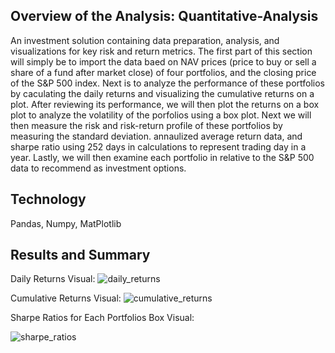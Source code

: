 ## Overview of the Analysis: Quantitative-Analysis
An investment solution containing data preparation, analysis, and visualizations for key risk and return metrics. The first part of this section will simply be to import the data baed on NAV prices (price to buy or sell a share of a fund after market close) of four portfolios, and the closing price of the S&P 500 index. Next is to analyze the performance of these portfolios by caculating the daily returns and visualizing the cumulative returns on a plot. After reviewing its performance, we will then plot the returns on a box plot to analyze the volatility of the porfolios using a box plot. Next we will then measure the risk and risk-return profile of these portfolios by measuring the standard deviation. annaulized average return data, and sharpe ratio using 252 days in calculations to represent trading day in a year. Lastly, we will then examine each portfolio in relative to the S&P 500 data to recommend as investment options. 

## Technology 
Pandas, Numpy,  MatPlotlib


## Results and Summary

Daily Returns Visual:
![daily_returns](https://user-images.githubusercontent.com/109967916/200610275-1f6d2d9c-5538-42b3-994e-8d2d7306541a.png)

Cumulative Returns Visual: 
![cumulative_returns](https://user-images.githubusercontent.com/109967916/200609950-fb9f15e4-fe4e-4ea2-98ed-2da24c21c4cd.png)



Sharpe Ratios for Each Portfolios Box Visual:





![sharpe_ratios](https://user-images.githubusercontent.com/109967916/200610193-2da8afc3-7337-43af-9f70-1973c1cbfab4.png)











